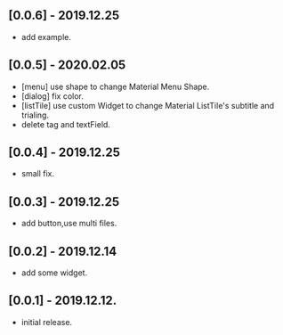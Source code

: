 ## [0.0.6] - 2019.12.25

* add example.

## [0.0.5] - 2020.02.05

* [menu] use shape to change Material Menu Shape.
* [dialog] fix color.
* [listTile] use custom Widget to change Material ListTile's subtitle and trialing.
* delete tag and textField.

## [0.0.4] - 2019.12.25

* small fix.

## [0.0.3] - 2019.12.25

* add button,use multi files.

## [0.0.2] - 2019.12.14

* add some widget.

## [0.0.1] - 2019.12.12.

* initial release.